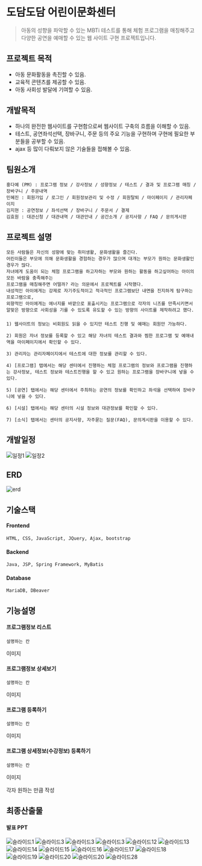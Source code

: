 # 도담도담 어린이문화센터

>아동의 성향을 파악할 수 있는 MBTi 테스트를 통해 체험 프로그램을 매칭해주고 
다양한 공연을 예매할 수 있는 웹 사이트 구현 프로젝트입니다.



## 프로젝트 목적
- 아동 문화활동을 촉진할 수 있음.
- 교육적 콘텐츠를 제공할 수 있음.
- 아동 사회성 발달에 기여할 수 있음.

## 개발목적
- 하나의 완전한 웹사이트를 구현함으로써 웹사이트 구축의 흐름을 이해할 수 있음.
- 테스트, 공연좌석선택, 장바구니, 주문 등의 주요 기능을 구현하며 구현에 필요한 부분들을 공부할 수 있음.
- ajax 등 많이 다뤄보지 않은 기술들을 접해볼 수 있음.

## 팀원소개

    홍다예 (PM) : 프로그램 정보 / 강사정보 / 성향정보 / 테스트 / 결과 및 프로그램 매칭 / 장바구니 / 주문내역
    민혜진 : 회원가입 / 로그인 / 회원정보관리 및 수정 / 회원탈퇴 / 마이페이지 / 관리자페이지
    김지현 : 공연정보 / 좌석선택 / 장바구니 / 주문서 / 결제
    김효원 : 대관신청 / 대관내역 / 대관안내 / 공간소개 / 공지사항 / FAQ / 문의게시판

## 프로젝트 설명

    모든 사람들은 자신의 성향에 맞는 취미생활, 문화생활을 즐긴다.
    어린이들은 부모에 의해 문화생활을 경험하는 경우가 많으며 대개는 부모가 원하는 문화생활인 경우가 많다.
    자녀에게 도움이 되는 체험 프로그램을 하고자하는 부모와 원하는 활동을 하고싶어하는 아이의 모든 바람을 충족해주는
    프로그램을 매칭해주면 어떨까? 라는 의문에서 프로젝트를 시작했다.
    내성적인 아이에게는 강제로 자기주도적이고 적극적인 프로그램보단 내면을 진지하게 탐구하는 프로그램으로,
    외향적인 아이에게는 에너지를 바깥으로 표출시키는 프로그램으로 각자의 니즈를 만족시키면서
    알맞은 방향으로 사회성을 기를 수 있도록 유도할 수 있는 방향의 사이트를 제작하려고 했다.

####

    1) 웹사이트의 정보는 비회원도 읽을 수 있지만 테스트 진행 및 예매는 회원만 가능하다.

    2) 회원은 자녀 정보를 등록할 수 있고 해당 자녀의 테스트 결과와 찜한 프로그램 및 예매내역을 마이페이지에서 확인할 수 있다. 

    3) 관리자는 관리자페이지에서 테스트에 대한 정보를 관리할 수 있다.

    4) [프로그램] 탭에서는 해당 센터에서 진행하는 체험 프로그램의 정보와 프로그램을 진행하는 강사정보, 테스트 정보와 테스트진행을 할 수 있고 원하는 프로그램을 장바구니에 넣을 수 있다.

    5) [공연] 탭에서는 해당 센터에서 주최하는 공연의 정보를 확인하고 좌석을 선택하여 장바구니에 넣을 수 있다.

    6) [시설] 탭에서는 해당 센터의 시설 정보와 대관정보를 확인할 수 있다.

    7) [소식] 탭에서는 센터의 공지사항, 자주묻는 질문(FAQ), 문의게시판을 이용할 수 있다.

## 개발일정
![일정1](https://github.com/hongdayeah/itwillgirls/assets/132259579/1caab42b-9b54-4127-8948-59af2c62531d)
![일정2](https://github.com/hongdayeah/itwillgirls/assets/132259579/112028d9-09b7-4622-990a-4faf9cc91737)

## ERD
![erd](https://github.com/hongdayeah/itwillgirls/assets/132259579/42736908-f9c1-4112-a80b-ce301d9d8798)

## 기술스택
#### Frontend
    HTML, CSS, JavaScript, JQuery, Ajax, bootstrap
#### Backend
    Java, JSP, Spring Framework, MyBatis
#### Database
    MariaDB, DBeaver

## 기능설명
#### 프로그램정보 리스트
    설명하는 칸
이미지

#### 프로그램정보 상세보기
    설명하는 칸
이미지

#### 프로그램 등록하기
    설명하는 칸
이미지

#### 프로그램 상세정보(수강정보) 등록하기
    설명하는 칸
이미지

각자 원하는 만큼 작성

## 최종산출물
#### 발표 PPT
![슬라이드1](https://github.com/hongdayeah/itwillgirls/assets/132259579/5d13fb77-d3f1-4f35-8d1b-324be824286c)
![슬라이드3](https://github.com/hongdayeah/itwillgirls/assets/132259579/772b8f90-d1f5-404b-b6bd-136d88a7c9d9)
![슬라이드3](https://github.com/hongdayeah/itwillgirls/assets/132259579/54fd8c52-1233-4b06-bd1b-a1f04ba3031f)
![슬라이드3](https://github.com/hongdayeah/itwillgirls/assets/132259579/663b6c74-6327-481b-9407-33038792f645)
![슬라이드12](https://github.com/hongdayeah/itwillgirls/assets/132259579/d42dc412-9139-420f-8080-b3dbe4c76fbb)
![슬라이드13](https://github.com/hongdayeah/itwillgirls/assets/132259579/7e652f3c-30d9-4dd8-b26d-4bc1362435cf)
![슬라이드14](https://github.com/hongdayeah/itwillgirls/assets/132259579/c38d94a5-6d53-4bc1-9106-e2a3c4ec316e)
![슬라이드15](https://github.com/hongdayeah/itwillgirls/assets/132259579/22b0bdd5-a6a9-4118-9546-f7a1d4e720f5)
![슬라이드16](https://github.com/hongdayeah/itwillgirls/assets/132259579/4376af27-6fea-4d9d-90cc-1418b6969511)
![슬라이드17](https://github.com/hongdayeah/itwillgirls/assets/132259579/29b02537-053a-4dae-b2a8-5d6a9dc5567b)
![슬라이드18](https://github.com/hongdayeah/itwillgirls/assets/132259579/dfc8786b-d274-458c-a224-cfde2bf22052)
![슬라이드19](https://github.com/hongdayeah/itwillgirls/assets/132259579/ec7e9311-1e08-4f37-a542-eb6f9c2e44cc)
![슬라이드20](https://github.com/hongdayeah/itwillgirls/assets/132259579/81cf00ec-a5f9-44e1-8f5f-1c680dc15711)
![슬라이드20](https://github.com/hongdayeah/itwillgirls/assets/132259579/feb766bc-9310-4af1-8441-7353383d810f)
![슬라이드28](https://github.com/hongdayeah/itwillgirls/assets/132259579/d5e479f8-fb7a-456a-94ac-f8a05f6d1246)
